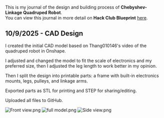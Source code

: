 <!--
  ===================    !!READ THIS NOTICE!!   ====================
  DO NOT edit this file manually. Your changes WILL BE OVERWRITTEN!
  This journal is auto generated and updated by Hack Club Blueprint.
  To edit this file, please edit your journal entries on Blueprint.
  ==================================================================
-->

This is my journal of the design and building process of **Chebyshev-Linkage Quadruped Robot**.  
You can view this journal in more detail on **Hack Club Blueprint** [here](https://blueprint.hackclub.com/projects/365).


## 10/9/2025 - CAD Design  

I created the initial CAD model based on Thang010146's video of the quadruped robot in Onshape.

I adjusted and changed the model to fit the scale of electronics and my preferred size, then I adjusted the leg length to work better in my opinion. 

Then I split the design into printable parts: a frame with built-in electronics mounts, legs, pulleys, and linkage arms.

Exported parts as STL for printing and STEP for sharing/editing.

Uploaded all files to GitHub.

![Front view.png](https://blueprint.hackclub.com/user-attachments/blobs/proxy/eyJfcmFpbHMiOnsiZGF0YSI6MTMyNCwicHVyIjoiYmxvYl9pZCJ9fQ==--bf5131c91f9ead9b0ba9ba5a8edddc186f371efc/Front%20view.png)
![full model.png](https://blueprint.hackclub.com/user-attachments/blobs/proxy/eyJfcmFpbHMiOnsiZGF0YSI6MTMyMywicHVyIjoiYmxvYl9pZCJ9fQ==--7855dee384f2e4755369a0f0a3bdbd7f50d17643/full%20model.png)
![Side view.png](https://blueprint.hackclub.com/user-attachments/blobs/proxy/eyJfcmFpbHMiOnsiZGF0YSI6MTMyNSwicHVyIjoiYmxvYl9pZCJ9fQ==--b1017f903c11ed2acdb8c507b02df225e6e8ad20/Side%20view.png)

  

